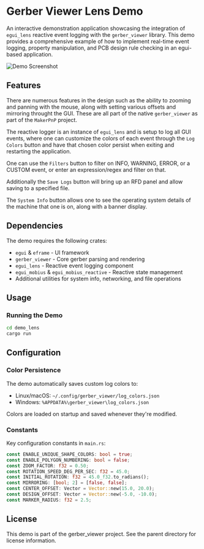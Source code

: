 # Gerber Viewer Lens Demo

An interactive demonstration application showcasing the integration of `egui_lens` reactive event logging with the `gerber_viewer` library. This demo provides a comprehensive example of how to implement real-time event logging, property manipulation, and PCB design rule checking in an egui-based application.

![Demo Screenshot](../assets/egui_lens_component/egui_lens_demo.gif)

## Features

There are numerous features in the design such as the ability to zooming and panning
with the mouse, along with setting various offsets and mirroring throught the GUI. These are all part of the native `gerber_viewer` as part of the `MakerPnP` project. 

The reactive logger is an instance of `egui_lens` and is setup to log all GUI events, where one can customize the colors
of each event through the `Log Colors` button and have that chosen color persist when exiting and restarting the 
application. 

One can use the `Filters` button to filter on INFO, WARNING, ERROR, or a CUSTOM event, or enter an expression/regex and filter on that. 

Additionally the `Save Logs` button will bring up an RFD panel and allow
saving to a specified file. 

The `System Info` button allows one to see the operating system details of the 
machine that one is on, along with a banner display. 


## Dependencies

The demo requires the following crates:
- `egui` & `eframe` - UI framework
- `gerber_viewer` - Core gerber parsing and rendering
- `egui_lens` - Reactive event logging component
- `egui_mobius` & `egui_mobius_reactive` - Reactive state management
- Additional utilities for system info, networking, and file operations

## Usage

### Running the Demo

```bash
cd demo_lens
cargo run
```


## Configuration

### Color Persistence
The demo automatically saves custom log colors to:
- Linux/macOS: `~/.config/gerber_viewer/log_colors.json`
- Windows: `%APPDATA%\gerber_viewer\log_colors.json`

Colors are loaded on startup and saved whenever they're modified.

### Constants
Key configuration constants in `main.rs`:
```rust
const ENABLE_UNIQUE_SHAPE_COLORS: bool = true;
const ENABLE_POLYGON_NUMBERING: bool = false;
const ZOOM_FACTOR: f32 = 0.50;
const ROTATION_SPEED_DEG_PER_SEC: f32 = 45.0;
const INITIAL_ROTATION: f32 = 45.0_f32.to_radians();
const MIRRORING: [bool; 2] = [false, false];
const CENTER_OFFSET: Vector = Vector::new(15.0, 20.0);
const DESIGN_OFFSET: Vector = Vector::new(-5.0, -10.0);
const MARKER_RADIUS: f32 = 2.5;
```


## License

This demo is part of the gerber_viewer project. See the parent directory for license information.